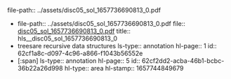 file-path:: ../assets/disc05_sol_1657736690813_0.pdf

- file-path:: ../assets/disc05_sol_1657736690813_0.pdf
  file:: [disc05_sol_1657736690813_0.pdf](../assets/disc05_sol_1657736690813_0.pdf)
  title:: hls__disc05_sol_1657736690813_0
- treesare  recursive  data  structures
  ls-type:: annotation
  hl-page:: 1
  id:: 62cf1a8c-d097-4c96-a866-f1043b56552e
- [:span]
  ls-type:: annotation
  hl-page:: 5
  id:: 62cf2dd2-acba-46b1-bcbc-36b22a26d998
  hl-type:: area
  hl-stamp:: 1657744849679